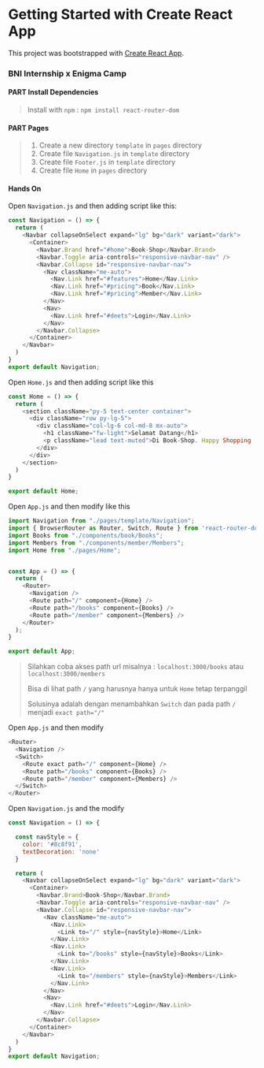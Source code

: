 # Getting Started with Create React App

This project was bootstrapped with [Create React App](https://github.com/facebook/create-react-app).

### BNI Internship x Enigma Camp

#### PART Install Dependencies

> Install with `npm` : `npm install react-router-dom`

#### PART Pages

> 1. Create a new directory `template` in `pages` directory
> 2. Create file `Navigation.js` in `template` directory
> 3. Create file `Footer.js` in `template` directory
> 4. Create file `Home` in `pages` directory

#### Hands On

Open `Navigation.js` and then adding script like this:
```js
const Navigation = () => {
  return (
    <Navbar collapseOnSelect expand="lg" bg="dark" variant="dark">
      <Container>
        <Navbar.Brand href="#home">Book-Shop</Navbar.Brand>
        <Navbar.Toggle aria-controls="responsive-navbar-nav" />
        <Navbar.Collapse id="responsive-navbar-nav">
          <Nav className="me-auto">
            <Nav.Link href="#features">Home</Nav.Link>
            <Nav.Link href="#pricing">Book</Nav.Link>
            <Nav.Link href="#pricing">Member</Nav.Link>
          </Nav>
          <Nav>
            <Nav.Link href="#deets">Login</Nav.Link>
          </Nav>
        </Navbar.Collapse>
      </Container>
    </Navbar>
  )
}
export default Navigation;
```

Open `Home.js` and then adding script like this
```js
const Home = () => {
  return (
    <section className="py-5 text-center container">
      <div className="row py-lg-5">
        <div className="col-lg-6 col-md-8 mx-auto">
          <h1 className="fw-light">Selamat Datang</h1>
          <p className="lead text-muted">Di Book-Shop. Happy Shopping :)</p>
        </div>
      </div>
    </section>
  )
}

export default Home;
```


Open `App.js` and then modify like this
```js
import Navigation from "./pages/template/Navigation";
import { BrowserRouter as Router, Switch, Route } from 'react-router-dom'
import Books from "./components/book/Books";
import Members from "./components/member/Members";
import Home from "./pages/Home";


const App = () => {
  return (
    <Router>
      <Navigation />
      <Route path="/" component={Home} />
      <Route path="/books" component={Books} />
      <Route path="/member" component={Members} />
    </Router>
  );
}

export default App;

```

> Silahkan coba akses path url misalnya : `localhost:3000/books` atau `localhost:3000/members`
>
> Bisa di lihat path `/` yang harusnya hanya untuk `Home` tetap terpanggil
>
> Solusinya adalah dengan menambahkan `Switch` dan pada path `/` menjadi `exact path="/"`

Open `App.js` and then modify
```js
<Router>
  <Navigation />
  <Switch>
    <Route exact path="/" component={Home} />
    <Route path="/books" component={Books} />
    <Route path="/member" component={Members} />
  </Switch>
</Router>
```

Open `Navigation.js` and the modify
```js
const Navigation = () => {

  const navStyle = {
    color: '#8c8f91',
    textDecoration: 'none'
  }

  return (
    <Navbar collapseOnSelect expand="lg" bg="dark" variant="dark">
      <Container>
        <Navbar.Brand>Book-Shop</Navbar.Brand>
        <Navbar.Toggle aria-controls="responsive-navbar-nav" />
        <Navbar.Collapse id="responsive-navbar-nav">
          <Nav className="me-auto">
            <Nav.Link>
              <Link to="/" style={navStyle}>Home</Link>
            </Nav.Link>
            <Nav.Link>
              <Link to="/books" style={navStyle}>Books</Link>
            </Nav.Link>
            <Nav.Link>
              <Link to="/members" style={navStyle}>Members</Link>
            </Nav.Link>
          </Nav>
          <Nav>
            <Nav.Link href="#deets">Login</Nav.Link>
          </Nav>
        </Navbar.Collapse>
      </Container>
    </Navbar>
  )
}
export default Navigation;
```